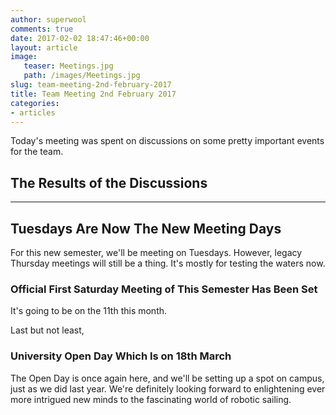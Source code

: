 ```yaml
---
author: superwool
comments: true
date: 2017-02-02 18:47:46+00:00
layout: article
image:
   teaser: Meetings.jpg
   path: /images/Meetings.jpg
slug: team-meeting-2nd-february-2017
title: Team Meeting 2nd February 2017
categories:
- articles
---
```


Today's meeting was spent on discussions on some pretty important events for the team.

## The Results of the Discussions
------
## Tuesdays Are Now The New Meeting Days
For this new semester, we'll be meeting on Tuesdays. However, legacy Thursday meetings will still be a thing. It's mostly for testing the waters now.

### Official First Saturday Meeting of This Semester Has Been Set
It's going to be on the 11th this month.

Last but not least,
### University Open Day Which Is on 18th March
The Open Day is once again here, and we'll be setting up a spot on campus, just as we did last year. We're definitely looking forward to enlightening ever more intrigued new minds to the fascinating world of robotic sailing.
